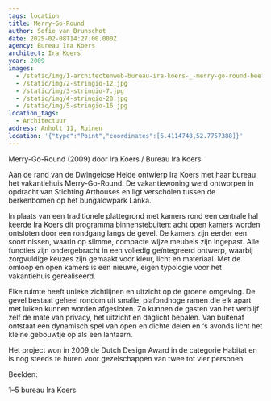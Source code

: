 ```yaml
---
tags: location
title: Merry-Go-Round
author: Sofie van Brunschot
date: 2025-02-08T14:27:00.000Z
agency: Bureau Ira Koers
architect: Ira Koers
year: 2009
images:
  - /static/img/1-architectenweb-bureau-ira-koers-_-merry-go-round-beeld-8-copyright-bureau-ira-koers.jpg
  - /static/img/2-stringio-12.jpg
  - /static/img/3-stringio-7.jpg
  - /static/img/4-stringio-20.jpg
  - /static/img/5-stringio-16.jpg
location_tags:
  - Architectuur
address: Anholt 11, Ruinen⁣
location: '{"type":"Point","coordinates":[6.4114748,52.7757388]}'
---
```

Merry-Go-Round (2009) door Ira Koers / Bureau Ira Koers

Aan de rand van de Dwingelose Heide ontwierp Ira Koers met haar bureau het vakantiehuis Merry-Go-Round. De vakantiewoning werd ontworpen in opdracht van Stichting Arthouses en ligt verscholen tussen de berkenbomen op het bungalowpark Lanka.

In plaats van een traditionele plattegrond met kamers rond een centrale hal keerde Ira Koers dit programma binnenstebuiten: acht open kamers worden ontsloten door een rondgang langs de gevel. De kamers zijn eerder een soort nissen, waarin op slimme, compacte wijze meubels zijn ingepast. Alle functies zijn ondergebracht in een volledig geïntegreerd ontwerp, waarbij zorgvuldige keuzes zijn gemaakt voor kleur, licht en materiaal. Met de omloop en open kamers is een nieuwe, eigen typologie voor het vakantiehuis gerealiseerd.

Elke ruimte heeft unieke zichtlijnen en uitzicht op de groene omgeving. De gevel bestaat geheel rondom uit smalle, plafondhoge ramen die elk apart met luiken kunnen worden afgesloten. Zo kunnen de gasten van het verblijf zelf de mate van privacy, het uitzicht en daglicht bepalen. Van buitenaf ontstaat een dynamisch spel van open en dichte delen en ‘s avonds licht het kleine gebouwtje op als een lantaarn.

Het project won in 2009 de Dutch Design Award in de categorie Habitat en is nog steeds te huren voor gezelschappen van twee tot vier personen.

Beelden:

1–5 bureau Ira Koers
